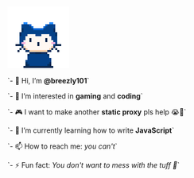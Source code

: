 <p align="left">
  <img src="mona-whisper.gif" alt="Mona Whisper" width="124" height="124">
</p>

<p align="left">&#96;- 👋 Hi, I’m <strong>@breezly101</strong>&#96;</p>
<p align="left">&#96;- 👀 I’m interested in <strong>gaming</strong> and <strong>coding</strong>&#96;</p>
<p align="left">&#96;- 🎮 I want to make another <strong>static proxy</strong> pls help 😭🙏&#96;</p>
<p align="left">&#96;- 🌱 I’m currently learning how to write <strong>JavaScript</strong>&#96;</p>
<p align="left">&#96;- 📫 How to reach me: <em>you can't</em>&#96;</p>
<p align="left">&#96;- ⚡ Fun fact: <em>You don't want to mess with the tuff 🥀</em>&#96;</p>
